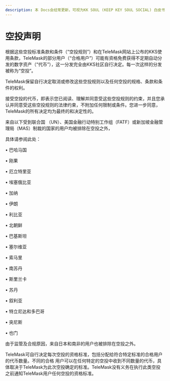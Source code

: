```yaml
---
description: 本 Docs会经常更新，可视为KK SOUL (KEEP KEY SOUL SOCIAL) 白皮书/路线图
---
```


# 空投声明



&#x20; 根据这些空投标准条款和条件（“空投规则”）和在TeleMask网站上公布的KKS使用条款，TeleMask的部分用户（“合格用户”）可能有资格免费获得不定期自动分发的数字资产（“代币”），这一分发完全由KKS社区自行决定。每一次这样的分发被称为“空投”。

TeleMask保留自行决定取消或修改这些空投规则以及任何空投的规格、条款和条件的权利。

接受空投的代币，即表示您已阅读、理解并同意受这些空投规则的约束，并且您承认并同意受这些空投规则的法律约束，不附加任何限制或条件。您进一步同意，TeleMask的所有决定均为最终的和决定性的。

来自以下受到联合国 （UN）、美国金融行动特别工作组（FATF）或新加坡金融管理局（MAS）制裁的国家的用户均被排除在空投之外，

具体请参阅此处：&#x20;

• 巴哈马国&#x20;

• 刚果

&#x20;• 厄立特里亚&#x20;

• 埃塞俄比亚&#x20;

• 加纳&#x20;

• 伊朗

&#x20;• 利比亚&#x20;

• 北朝鲜&#x20;

• 巴基斯坦

&#x20;• 塞尔维亚

&#x20;• 索马里&#x20;

• 南苏丹&#x20;

• 斯里兰卡&#x20;

• 苏丹

&#x20;• 叙利亚

&#x20;• 特立尼达和多巴哥&#x20;

• 突尼斯

&#x20;• 也门

由于监管及合规原因，来自日本和南非的用户也被排除在空投之外。

TeleMask可自行决定每次空投的资格标准，包括分配给符合特定标准的合格用户的代币数量。不同的合格   用户可以在任何特定的空投中收到不同数量的代币，具体取决于TeleMask为此次空投确定的标准。TeleMask没有义务在执行此类空投之前通知TeleMask用户任何空投的资格标准。
